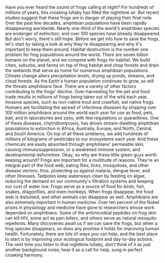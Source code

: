 
Have you ever heard the sound of frogs
calling at night?
For hundreds of millions of years,
this croaking lullaby has filled the nighttime air.
But recent studies suggest
that these frogs are in danger
of playing their final note.
Over the past few decades,
amphibian populations have been rapidly disappearing worldwide.
Nearly one-third of the world&#39;s amphibian species
are endanger of extinction,
and over 100 species have already disappeared.
But don&#39;t worry, there&#39;s still hope.
Before we get into how to save the frogs,
let&#39;s start by taking a look
at why they&#39;re disappearing
and why it&#39;s important to keep them around.
Habitat destruction is the number one problem
for frog populations around the world.
There are seven billion humans on the planet,
and we compete with frogs for habitat.
We build cities, suburbs, and farms
on top of frog habitat
and chop forests
and drain the wetlands
that serve as home
for numerous amphibian populations.
Climate change alters precipitation levels,
drying up ponds, streams, and cloud forests.
As the Earth&#39;s human population continues to grow,
so will the threats amphibians face.
There are a variety of other factors
contributing to the frogs&#39; decline.
Over-harvesting for the pet and food trade
results in millions of frogs
being taken out of the wild each year.
Invasive species,
such as non-native trout and crawfish,
eat native frogs.
Humans are facilitating the spread
of infectious diseases
by shipping over 100 million amphibians
around the world each year
for use as food, pets, bait,
and in laboratories and zoos,
with few regulations or quarantines.
One of these diseases,
chytridiomycosis,
has driven stream-dwelling amphibian populations
to extinction
in Africa,
Australia,
Europe,
and North, Central, and South America.
On top of all these problems,
we add hundreds of millions of kilograms of pesticides
to our ecosystems each year.
And these chemicals are easily absorbed
through amphibians&#39; permeable skin,
causing immunosuppression,
or a weakened immune system,
and developmental deformities.
Okay, so why are these little green guys
worth keeping around?
Frogs are important for a multitude of reasons.
They&#39;re an integral part of the food web,
eating flies, ticks, mosquitoes,
and other disease vectors,
thus, protecting us against malaria,
dengue fever,
and other illnesses.
Tadpoles keep waterways clean
by feeding on algae,
reducing the demand
on our community&#39;s filtration systems
and keeping our cost of water low.
Frogs serve as a source of food
for birds, fish, snakes, dragonflies, and even monkeys.
When frogs disappear,
the food web is disturbed,
and other animals can disappear as well.
Amphibians are also extremely important
in human medicine.
Over ten percent of the Nobel prizes
in physiology and medicine
have gone to researchers
whose work depended on amphibians.
Some of the antimicrobial peptides
on frog skin can kill HIV,
some act as pain killers,
and others serve as natural mosquito repellents.
Many discoveries await us
if we can save the frogs,
but when a frog species disappears,
so does any promise it holds
for improving human health.
Fortunately, there are lots of ways you can help,
and the best place to start
is by improving your ecological footprint
and day-to-day actions.
The next time you listen to that nighttime lullaby,
don&#39;t think of it as just another background noise,
hear it as a call for help,
sung in perfect croaking harmony.
